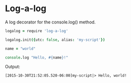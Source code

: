 
Log-a-log
===========

A log decorator for the console.log() method.

```coffeescript
logalog = require 'log-a-log'

logalog.init({utc: false, alias: 'my-script'})

name = "world"

console.log "Hello, #{name}!"
```

Output:
```
[2015-10-30T21:52:05.520-06:00]my-script|> Hello, world!
```


